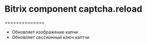 # Bitrix component captcha.reload
==============
* Обновляет изображение капчи
* Обновляет сессионный ключ каптчи
